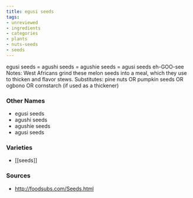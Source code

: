 ```yaml
---
title: egusi seeds
tags:
- unreviewed
- ingredients
- categories
- plants
- nuts-seeds
- seeds
---
```

egusi seeds = agushi seeds = agushie seeds = agusi seeds eh-GOO-see Notes: West Africans grind these melon seeds into a meal, which they use to thicken and flavor stews. Substitutes: pine nuts OR pumpkin seeds OR ogbono OR cornstarch (if used as a thickener)

### Other Names

* egusi seeds
* agushi seeds
* agushie seeds
* agusi seeds

### Varieties

* [[seeds]]

### Sources
* http://foodsubs.com/Seeds.html
